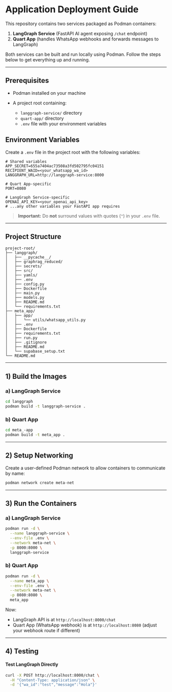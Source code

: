 # Application Deployment Guide

This repository contains two services packaged as Podman containers:

1. **LangGraph Service** (FastAPI AI agent exposing `/chat` endpoint)
2. **Quart App** (handles WhatsApp webhooks and forwards messages to LangGraph)

Both services can be built and run locally using Podman. Follow the steps below to get everything up and running.

---

## Prerequisites

* Podman installed on your machine
* A project root containing:

  * `langgraph-service/` directory
  * `quart-app/` directory
  * `.env` file with your environment variables

## Environment Variables

Create a `.env` file in the project root with the following variables:

```dotenv
# Shared variables
APP_SECRET=655a7404ac73508a3fd502795fc04151
RECIPIENT_WAID=<your_whatsapp_wa_id>
LANGGRAPH_URL=http://langgraph-service:8000

# Quart App-specific
PORT=8080

# LangGraph Service-specific
OPENAI_API_KEY=<your_openai_api_key>
# ...any other variables your FastAPI app requires
```

> **Important:** Do **not** surround values with quotes (`"`) in your `.env` file.

---

## Project Structure

```
project-root/
├── langgraph/
│   ├── __pycache__/
│   ├── graphrag_reduced/
│   ├── secrets/
│   ├── src/
│   ├── yamls/
│   ├── .env
│   ├── config.py
│   ├── Dockerfile
│   ├── main.py
│   ├── models.py
│   ├── README.md
│   └── requirements.txt
├── meta_app/
│   ├── app/
│   │   └── utils/whatsapp_utils.py
│   ├── .env
│   ├── Dockerfile
│   ├── requirements.txt
│   ├── run.py
│   ├── .gitignore
│   ├── README.md
│   └── supabase_setup.txt
└── README.md
```

---

## 1) Build the Images

### a) LangGraph Service

```bash
cd langgraph
podman build -t langgraph-service .
```

### b) Quart App

```bash
cd meta_-app
podman build -t meta_app .
```

---

## 2) Setup Networking

Create a user-defined Podman network to allow containers to communicate by name:

```bash
podman network create meta-net
```

---

## 3) Run the Containers

### a) LangGraph Service

```bash
podman run -d \
  --name langgraph-service \
  --env-file .env \
  --network meta-net \
  -p 8000:8000 \
  langgraph-service
```

### b) Quart App

```bash
podman run -d \
  --name meta_app \
  --env-file .env \
  --network meta-net \
  -p 8080:8080 \
  meta_app
```

Now:

* LangGraph API is at `http://localhost:8000/chat`
* Quart App (WhatsApp webhook) is at `http://localhost:8080` (adjust your webhook route if different)

---

## 4) Testing

#### Test LangGraph Directly

```bash
curl -X POST http://localhost:8000/chat \
  -H "Content-Type: application/json" \
  -d '{"wa_id":"test","message":"Hola"}'
```

